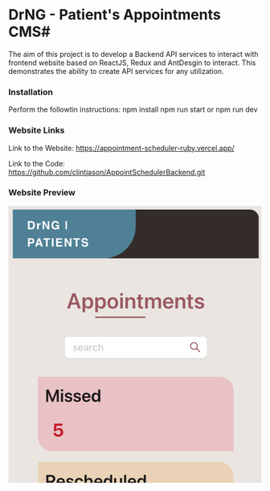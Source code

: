# DrNG - Patient's Appointments CMS#

The aim of this project is to develop a Backend API services to interact with frontend website based on ReactJS, Redux and AntDesgin to interact.
This demonstrates the ability to create API services for any  utilization.

### Installation ###
Perform the followtin instructions:
npm install
npm run start or npm run dev

### Website Links ###
Link to the Website: https://appointment-scheduler-ruby.vercel.app/

Link to the Code: https://github.com/clintjason/AppointSchedulerBackend.git

### Website Preview
![The Phone mockup of DrNG](https://github.com/clintjason/AppointmentScheduler/blob/main/src/assets/DrNg.png?raw=true)